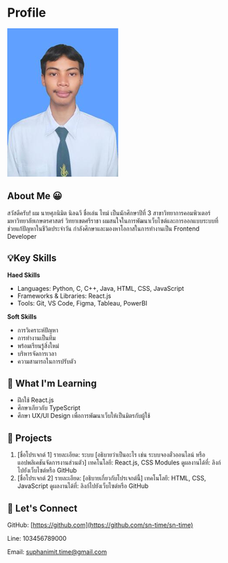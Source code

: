 # Profile
![img_me](img/ThisMe.jpg)

## About Me 😀
สวัสดีครับ!
ผม นายศุภนิมิต นิลฉวี ชื่อเล่น ไทม์ เป็นนักศึกษาปีที่ 3 สาขาวิทยาการคอมพิวเตอร์ มหาวิทยาลัยเกษตรศาสตร์ วิทยาเขตศรีราชา
ผมสนใจในการพัฒนาเว็บไซต์และการออกแบบระบบที่ช่วยแก้ปัญหาในชีวิตประจำวัน กำลังศึกษาและมองหาโอกาสในการทำงานเป็น Frontend Developer

## 💡Key Skills
**Haed Skills**
- Languages: Python, C, C++, Java, HTML, CSS, JavaScript
- Frameworks & Libraries: React.js
- Tools: Git, VS Code, Figma, Tableau, PowerBI
  
**Soft Skills**
- การวิเคราะห์ปัญหา
- การทำงานเป็นทีม
- พร้อมเรียนรู้สิ่งใหม่
- บริหารจัดการเวลา
- ความสามารถในการปรับตัว

## 🌱 What I'm Learning
- ฝึกใช้ React.js 
- ศึกษาเกียวกับ TypeScript
- ศึกษา UX/UI Design เพื่อการพัฒนาเว็บให้เป็นมิตรกับผู้ใช้

## 📂 Projects
1. [ชื่อโปรเจกต์ 1]
รายละเอียด: ระบบ [อธิบายว่าเป็นอะไร เช่น ระบบจองตั๋วออนไลน์ หรือแอปพลิเคชันจัดการงานส่วนตัว]
เทคโนโลยี: React.js, CSS Modules
ดูผลงานได้ที่: ลิงก์ไปยังเว็บไซต์หรือ GitHub
2. [ชื่อโปรเจกต์ 2]
รายละเอียด: [อธิบายเกี่ยวกับโปรเจกต์นี้]
เทคโนโลยี: HTML, CSS, JavaScript
ดูผลงานได้ที่: ลิงก์ไปยังเว็บไซต์หรือ GitHub

## 🤝 Let's Connect
GitHub: [https://github.com](https://github.com/sn-time/sn-time)

Line: 103456789000

Email: suphanimit.time@gmail.com
